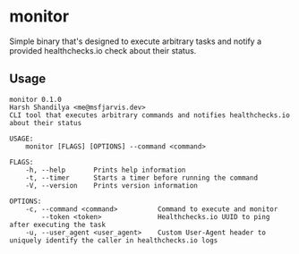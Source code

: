 # monitor

Simple binary that's designed to execute arbitrary tasks and notify a provided healthchecks.io check about their status.

## Usage

```plaintext
monitor 0.1.0
Harsh Shandilya <me@msfjarvis.dev>
CLI tool that executes arbitrary commands and notifies healthchecks.io about their status

USAGE:
    monitor [FLAGS] [OPTIONS] --command <command>

FLAGS:
    -h, --help       Prints help information
    -t, --timer      Starts a timer before running the command
    -V, --version    Prints version information

OPTIONS:
    -c, --command <command>          Command to execute and monitor
        --token <token>              Healthchecks.io UUID to ping after executing the task
    -u, --user_agent <user_agent>    Custom User-Agent header to uniquely identify the caller in healthchecks.io logs
```
